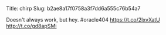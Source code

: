 Title: chirp
Slug: b2ae8a17f0758a3f7dd6a555c76b54a7

Doesn't always work, but hey. #oracle404 <a href="https://t.co/2lxvXatU">https://t.co/2lxvXatU</a> <a href="http://t.co/gd8apSMi">http://t.co/gd8apSMi</a>
